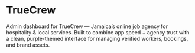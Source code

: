 # TrueCrew
Admin dashboard for TrueCrew — Jamaica’s online job agency for hospitality &amp; local services. Built to combine app speed + agency trust with a clean, purple-themed interface for managing verified workers, bookings, and brand assets.
